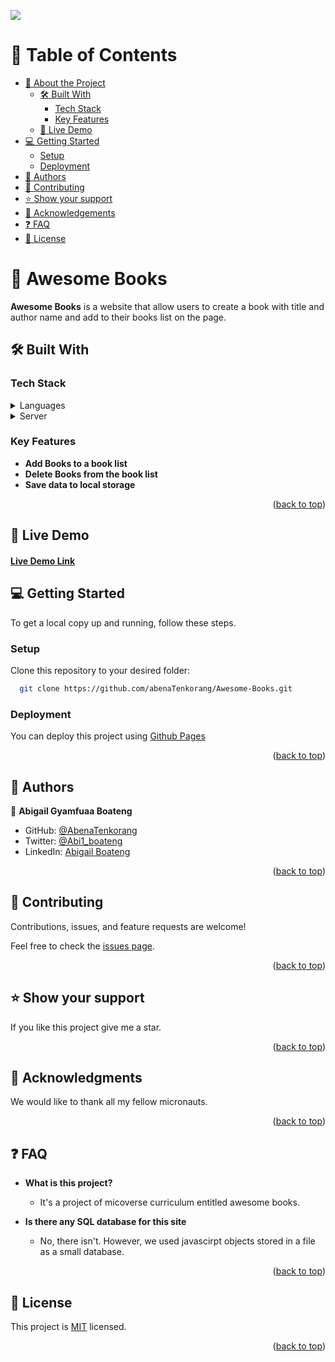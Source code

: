 ![](https://img.shields.io/badge/Microverse-blueviolet)

<!-- TABLE OF CONTENTS -->

# 📗 Table of Contents

- [📖 About the Project](#about-project)
  - [🛠 Built With](#built-with)
    - [Tech Stack](#tech-stack)
    - [Key Features](#key-features)
  - [🚀 Live Demo](#live-demo)
- [💻 Getting Started](#getting-started)
  - [Setup](#setup)
  - [Deployment](#triangular_flag_on_post-deployment)
- [👥 Authors](#authors)
- [🤝 Contributing](#contributing)
- [⭐️ Show your support](#support)
- [🙏 Acknowledgements](#acknowledgements)
- [❓ FAQ](#faq)
- [📝 License](#license)

<!-- PROJECT DESCRIPTION -->

# 📖 Awesome Books <a name="about-project"></a>

**Awesome Books** is a website that allow users to create a book with title and author name and add to their books list on the page.

## 🛠 Built With <a name="built-with"></a>

### Tech Stack <a name="tech-stack"></a>



<details>
  <summary>Languages</summary>
  <ul>
    <li>HTML</li>
    <li>CSS</li>
    <li>Javascript</li>
  </ul>
</details>

<details>
  <summary>Server</summary>
  <ul>
    <li><a href="https://github.com/">Github</a></li>
  </ul>
</details>

<!-- Features -->

### Key Features <a name="key-features"></a>

- **Add Books to a book list**
- **Delete Books from the book list**
- **Save data to local storage**

<p align="right">(<a href="#readme-top">back to top</a>)</p>

<!-- LIVE DEMO -->

## 🚀 Live Demo <a name="live-demo"></a>

#### <a href="">Live Demo Link</a>



<!-- GETTING STARTED -->

## 💻 Getting Started <a name="getting-started"></a>

To get a local copy up and running, follow these steps.



### Setup

Clone this repository to your desired folder:



```sh
  git clone https://github.com/abenaTenkorang/Awesome-Books.git
```



### Deployment

You can deploy this project using [Github Pages](https://docs.github.com/en/pages/getting-started-with-github-pages/creating-a-github-pages-site)



<p align="right">(<a href="#readme-top">back to top</a>)</p>

<!-- AUTHORS -->

## 👥 Authors 
<a name="authors"></a>

👤 **Abigail Gyamfuaa Boateng**

- GitHub: [@AbenaTenkorang](https://github.com/abenaTenkorang)
- Twitter: [@Abi1_boateng](https://twitter.com/Abi1_boateng)
- LinkedIn: [Abigail Boateng](https://www.linkedin.com/in/abigail-boateng-345395141/)

<p align="right">(<a href="#readme-top">back to top</a>)</p>

<!-- CONTRIBUTING -->

## 🤝 Contributing <a name="contributing"></a>

Contributions, issues, and feature requests are welcome!

Feel free to check the [issues page](../../issues/).

<p align="right">(<a href="#readme-top">back to top</a>)</p>

<!-- SUPPORT -->

## ⭐️ Show your support <a name="support"></a>

If you like this project give me a star.

<p align="right">(<a href="#readme-top">back to top</a>)</p>

<!-- ACKNOWLEDGEMENTS -->

## 🙏 Acknowledgments <a name="acknowledgements"></a>

We would like to thank all my fellow micronauts.


<p align="right">(<a href="#readme-top">back to top</a>)</p>

<!-- FAQ (optional) -->

## ❓ FAQ <a name="faq"></a>

- **What is this project?**

  - It's a  project of micoverse curriculum entitled awesome books.

- **Is there any SQL database for this site**

  - No, there isn't. However, we used javascirpt objects stored in a file as a small database.

<p align="right">(<a href="#readme-top">back to top</a>)</p>

<!-- LICENSE -->

## 📝 License <a name="license"></a>

This project is [MIT](https://github.com/abenaTenkorang/Awesome-Books/blob/feature/MIT.md) licensed.

<p align="right">(<a href="#readme-top">back to top</a>)</p>

